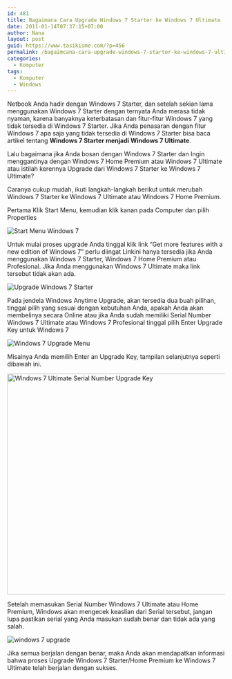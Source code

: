 ```yaml
---
id: 481
title: Bagaimana Cara Upgrade Windows 7 Starter ke Windows 7 Ultimate
date: 2011-01-14T07:37:15+07:00
author: Nana
layout: post
guid: https://www.tasikisme.com/?p=456
permalink: /bagaimcana-cara-upgrade-windows-7-starter-ke-windows-7-ultimate/
categories:
  - Komputer
tags:
  - Komputer
  - Windows
---
```

Netbook Anda hadir dengan Windows 7 Starter, dan setelah sekian lama menggunakan Windows 7 Starter dengan ternyata Anda merasa tidak nyaman, karena banyaknya keterbatasan dan fitur-fitur Windows 7 yang tidak tersedia di Windows 7 Starter. Jika Anda penasaran dengan fitur Windows 7 apa saja yang tidak tersedia di Windows 7 Starter bisa baca artikel tentang **Windows 7 Starter menjadi Windows 7 Ultimate**.

Lalu bagaimana jika Anda bosan dengan Windows 7 Starter dan Ingin menggantinya dengan Windows 7 Home Premium atau Windows 7 Ultimate atau istilah kerennya Upgrade dari Windows 7 Starter ke Windows 7 Ultimate?

Caranya cukup mudah, ikuti langkah-langkah berikut untuk merubah Windows 7 Starter ke Windows 7 Ultimate atau Windows 7 Home Premium.

Pertama Klik Start Menu, kemudian klik kanan pada Computer dan pilih Properties

<img src="https://2.bp.blogspot.com/-GgxkzBAcedg/Uq2UmiDZNoI/AAAAAAAACa0/CwXLdc7m6A8/s1600/windows-7-upgrade-0.png" alt="Start Menu Windows 7" border="0" /> 

Untuk mulai proses upgrade Anda tinggal klik link “Get more features with a new edition of Windows 7” perlu diingat Linkini hanya tersedia jika Anda menggunakan Windows 7 Starter, Windows 7 Home Premium atau Profesional. Jika Anda menggunakan Windows 7 Ultimate maka link tersebut tidak akan ada.

<img src="https://4.bp.blogspot.com/-u9Gg5N4Tj_0/Uq2UmofkbrI/AAAAAAAACao/n8_n5k6EXh0/s1600/windows-7-upgrade-1.jpg" alt="Upgrade Windows 7 Starter" border="0" /> 

Pada jendela Windows Anytime Upgrade, akan tersedia dua buah pilihan, tinggal pilih yang sesuai dengan kebutuhan Anda, apakah Anda akan membelinya secara Online atau jika Anda sudah memiliki Serial Number Windows 7 Ultimate atau Windows 7 Profesional tinggal pilih Enter Upgrade Key untuk Windows 7

<img src="https://2.bp.blogspot.com/-W1YcaRuLpCc/Uq2UmTTuuLI/AAAAAAAACak/yBzUc73ByaM/s1600/windows-7-upgrade-2.png" alt="Windows 7 Upgrade Menu" border="0" /> 

Misalnya Anda memilih Enter an Upgrade Key, tampilan selanjutnya seperti dibawah ini.

<img loading="lazy" src="https://1.bp.blogspot.com/-gdZl9FhWPX4/Uq2UpFKTPCI/AAAAAAAACa8/2UY_Cpv0cAw/s1600/windows-7-upgrade-3.png" alt="Windows 7 Ultimate Serial Number Upgrade Key" width="650" height="511" border="0" /> 

Setelah memasukan Serial Number Windows 7 Ultimate atau Home Premium, Windows akan mengecek keaslian dari Serial tersebut, jangan lupa pastikan serial yang Anda masukan sudah benar dan tidak ada yang salah.

<img src="https://3.bp.blogspot.com/-5mItXwBusQU/Uq2UpthireI/AAAAAAAACbE/-G1SOazWz0M/s1600/windows-7-upgrade-4.png" alt="windows 7 upgrade" border="0" /> 

Jika semua berjalan dengan benar, maka Anda akan mendapatkan informasi bahwa proses Upgrade Windows 7 Starter/Home Premium ke Windows 7 Ultimate telah berjalan dengan sukses.